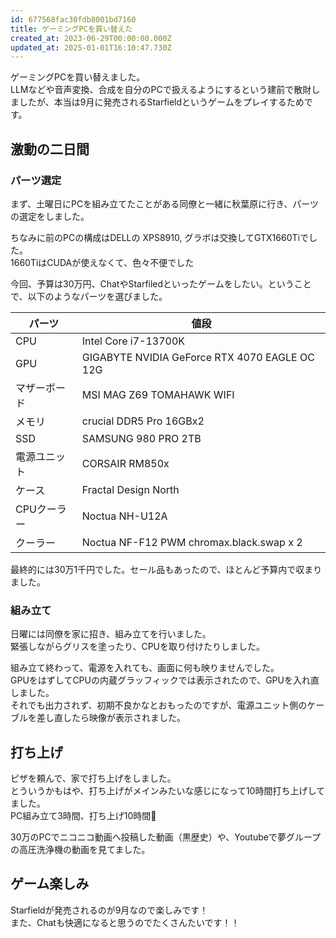 ```yaml
---
id: 677568fac30fdb8001bd7160
title: ゲーミングPCを買い替えた
created_at: 2023-06-29T00:00:00.000Z
updated_at: 2025-01-01T16:10:47.730Z
---
```


<p>ゲーミングPCを買い替えました。<br>
LLMなどや音声変換、合成を自分のPCで扱えるようにするという建前で散財しましたが、本当は9月に発売されるStarfieldというゲームをプレイするためです。</p>
<h2>激動の二日間</h2>
<h3>パーツ選定</h3>
<p>まず、土曜日にPCを組み立てたことがある同僚と一緒に秋葉原に行き、パーツの選定をしました。</p>
<p>ちなみに前のPCの構成はDELLの XPS8910, グラボは交換してGTX1660Tiでした。<br>
1660TiはCUDAが使えなくて、色々不便でした</p>
<p>今回、予算は30万円、ChatやStarfiledといったゲームをしたい。ということで、以下のようなパーツを選びました。</p>
<table>
<thead>
<tr>
<th>パーツ</th>
<th>値段</th>
</tr>
</thead>
<tbody>
<tr>
<td>CPU</td>
<td>Intel Core i7-13700K</td>
</tr>
<tr>
<td>GPU</td>
<td>GIGABYTE NVIDIA GeForce RTX 4070 EAGLE OC 12G</td>
</tr>
<tr>
<td>マザーボード</td>
<td>MSI MAG Z69 TOMAHAWK WIFI</td>
</tr>
<tr>
<td>メモリ</td>
<td>crucial DDR5 Pro 16GBx2</td>
</tr>
<tr>
<td>SSD</td>
<td>SAMSUNG 980 PRO 2TB</td>
</tr>
<tr>
<td>電源ユニット</td>
<td>CORSAIR RM850x</td>
</tr>
<tr>
<td>ケース</td>
<td>Fractal Design North</td>
</tr>
<tr>
<td>CPUクーラー</td>
<td>Noctua NH-U12A</td>
</tr>
<tr>
<td>クーラー</td>
<td>Noctua NF-F12 PWM chromax.black.swap x 2</td>
</tr>
</tbody>
</table>
<p>最終的には30万1千円でした。セール品もあったので、ほとんど予算内で収まりました。</p>
<h3>組み立て</h3>
<p>日曜には同僚を家に招き、組み立てを行いました。<br>
緊張しながらグリスを塗ったり、CPUを取り付けたりしました。</p>
<p>組み立て終わって、電源を入れても、画面に何も映りませんでした。<br>
GPUをはずしてCPUの内蔵グラッフィックでは表示されたので、GPUを入れ直しました。<br>
それでも出力されず、初期不良かなとおもったのですが、電源ユニット側のケーブルを差し直したら映像が表示されました。</p>
<h2>打ち上げ</h2>
<p>ピザを頼んで、家で打ち上げをしました。<br>
とういうかもはや、打ち上げがメインみたいな感じになって10時間打ち上げしてました。<br>
PC組み立て3時間、打ち上げ10時間🤔</p>
<p>30万のPCでニコニコ動画へ投稿した動画（黒歴史）や、Youtubeで夢グループの高圧洗浄機の動画を見てました。</p>
<h2>ゲーム楽しみ</h2>
<p>Starfieldが発売されるのが9月なので楽しみです！<br>
また、Chatも快適になると思うのでたくさんたいです！！</p>

